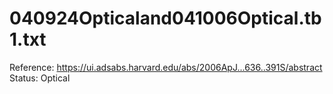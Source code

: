 # 040924Opticaland041006Optical.tb1.txt

Reference: https://ui.adsabs.harvard.edu/abs/2006ApJ...636..391S/abstract
Status: Optical